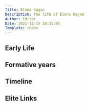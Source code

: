 ```yaml
---
Title: Elena Kagan
Description: The life of Elena Kagan
Author: Editor
Date: 2021-12-15 10:31:03
Template: index
---
```

## Early Life

## Formative years

## Timeline

## Elite Links
